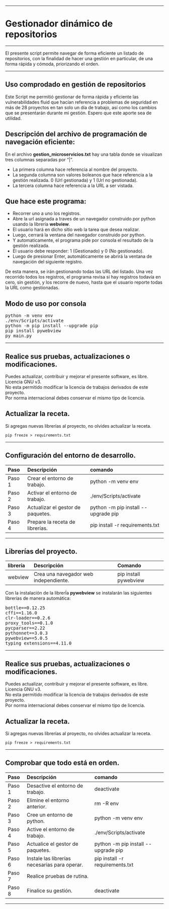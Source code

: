 
---

# Gestionador dinámico de repositorios

***

El presente script permite navegar de forma eficiente un listado de repositorios, con la finalidad de hacer una gestión en particular, de una forma rápida y cómoda, priorizando el orden.

***

## Uso comprodado en gestión de repositorios

Este Script me permitió gestionar de forma rápida y eficiente las vulnerabilidades fluid que hacían referencia a problemas de seguridad en más de 28 proyectos en tan solo un día de trabajo, así como los cambios que se presentarán durante mi gestión. Espero que este aporte sea de utilidad.

## Descripción del archivo de programación de navegación eficiente:
En el archivo <b>gestion_microservicios.txt</b> hay una tabla donde se visualizan tres columnas separadas por “|”.

<ul>
<li>La primera columna hace referencia al nombre del proyecto.</li>
<li>La segunda columna son valores boleanos que hace referencia a la gestión realizada. 0 (Url gestionada) y 1 (Url no gestionada).</li>
<li>La tercera columna hace referencia a la URL a ser vistada.</li>
</ul>

## Que hace este programa:

<ul>
<li>Recorrer uno a uno los registros.</li>
<li>Abre la url asignada a traves de un navegador construido por python usando la librería <b>webview</b>.</li> 
<li>El usuario hará en dicho sitio web la tarea que desea realizar.</li>
<li>Luego, cerrará la ventana del navegador construido por python.</li>
<li>Y automaticamente, el programa pide por consola el resultado de la gestión realizada.</li>
<li>El usuario debe responder: 1 (Gestionado) y 0 (No gestionado).</li>
<li>Luego de presionar Enter, automáticamente se abrirá la ventana de navegación del siguiente registro.</li></ul>

De esta manera, se irán gestionando todas las URL del listado.
Una vez recorrido todos los registros, el programa revisa si hay registros todavía en cero, sin gestión, y los recorre de nuevo, hasta que el usuario reporte todas la URL como gestionadas.

## Modo de uso por consola
<pre>
python -m venv env
./env/Scripts/activate
python -m pip install --upgrade pip
pip install pywebview
py main.py
</pre>

---

## Realice sus pruebas, actualizaciones o modificaciones.
Puedes actualizar, contribuir y mejorar el presente software, es libre. Licencia GNU v3.  
No esta permitido modificar la licencia de trabajos derivados de este proyecto.  
Por norma internacional debes conservar el mismo tipo de licencia.

## Actualizar la receta.
Si agregas nuevas librerías al proyecto, no olvides actualizar la receta.

``` CMD
pip freeze > requirements.txt
```

---

## Configuración del entorno de desarrollo.
| Paso   | Descripción                       | comando                             |
| :----  | :----                             | :---                                |
| Paso 1 |  Crear el entorno de trabajo.     | python -m venv env                  |
| Paso 2 | Activar el entorno de trabajo.    | ./env/Scripts/activate              |
| Paso 3 | Actualizar el gestor de paquetes. | python -m pip install --upgrade pip |
| Paso 4 | Prepare la receta de librerías.   | pip install -r requirements.txt     |

***

## Librerías del proyecto.
| librería | Descripción| Comando |
| :---- | :--- | :--- |
| webview | Crea una navegador web independiente. | pip install pywebview |

Con la instalación de la librerÍa <b>pywebview</b> se instalarán las
siguientes librerías de manera automática:

<pre>
bottle==0.12.25
cffi==1.16.0
clr-loader==0.2.6
proxy_tools==0.1.0
pycparser==2.22
pythonnet==3.0.3
pywebview==5.0.5
typing_extensions==4.11.0
</pre>

---

## Realice sus pruebas, actualizaciones o modificaciones.
Puedes actualizar, contribuir y mejorar el presente software, es libre. Licencia GNU v3.  
No esta permitido modificar la licencia de trabajos derivados de este proyecto.  
Por norma internacional debes conservar el mismo tipo de licencia.

## Actualizar la receta.
Si agregas nuevas librerías al proyecto, no olvides actualizar la receta.

``` CMD
pip freeze > requirements.txt
```

---

## Comprobar que todo está en orden.
| Paso   | Descripción                                   | comando                               |
| :----  | :----                                         | :---                                  |
| Paso 1 | Desactive el entorno de trabajo.              | deactivate                            |
| Paso 2 | Elimine el entorno anterior.                  | rm -R env                             |
| Paso 3 | Cree un entorno de python.                    | python -m venv env                    |
| Paso 4 | Active el entorno de trabajo.                 | ./env/Scripts/activate                |
| Paso 5 | Actualice el gestor de paquetes.              | python -m pip install --upgrade pip   |
| Paso 6 | Instale las librerías necesarias para operar. | pip install -r requirements.txt       |
| Paso 7 | Realice pruebas de rutina.                    |  |
| Paso 8 | Finalice su gestión.                          | deactivate                            |

***
